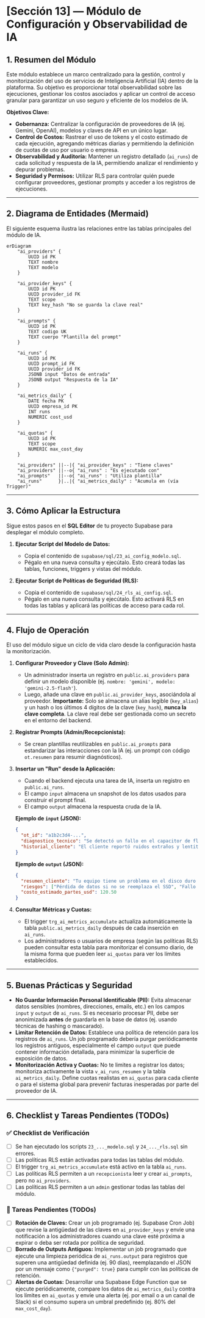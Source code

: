 # [Sección 13] — Módulo de Configuración y Observabilidad de IA

## 1. Resumen del Módulo

Este módulo establece un marco centralizado para la gestión, control y monitorización del uso de servicios de Inteligencia Artificial (IA) dentro de la plataforma. Su objetivo es proporcionar total observabilidad sobre las ejecuciones, gestionar los costos asociados y aplicar un control de acceso granular para garantizar un uso seguro y eficiente de los modelos de IA.

**Objetivos Clave:**
-   **Gobernanza:** Centralizar la configuración de proveedores de IA (ej. Gemini, OpenAI), modelos y claves de API en un único lugar.
-   **Control de Costos:** Rastrear el uso de tokens y el costo estimado de cada ejecución, agregando métricas diarias y permitiendo la definición de cuotas de uso por usuario o empresa.
-   **Observabilidad y Auditoría:** Mantener un registro detallado (`ai_runs`) de cada solicitud y respuesta de la IA, permitiendo analizar el rendimiento y depurar problemas.
-   **Seguridad y Permisos:** Utilizar RLS para controlar quién puede configurar proveedores, gestionar prompts y acceder a los registros de ejecuciones.

---

## 2. Diagrama de Entidades (Mermaid)

El siguiente esquema ilustra las relaciones entre las tablas principales del módulo de IA.

```mermaid
erDiagram
    "ai_providers" {
        UUID id PK
        TEXT nombre
        TEXT modelo
    }

    "ai_provider_keys" {
        UUID id PK
        UUID provider_id FK
        TEXT scope
        TEXT key_hash "No se guarda la clave real"
    }

    "ai_prompts" {
        UUID id PK
        TEXT codigo UK
        TEXT cuerpo "Plantilla del prompt"
    }

    "ai_runs" {
        UUID id PK
        UUID prompt_id FK
        UUID provider_id FK
        JSONB input "Datos de entrada"
        JSONB output "Respuesta de la IA"
    }

    "ai_metrics_daily" {
        DATE fecha PK
        UUID empresa_id PK
        INT runs
        NUMERIC cost_usd
    }

    "ai_quotas" {
        UUID id PK
        TEXT scope
        NUMERIC max_cost_day
    }

    "ai_providers" ||--|{ "ai_provider_keys" : "Tiene claves"
    "ai_providers" ||--o{ "ai_runs" : "Es ejecutado con"
    "ai_prompts"   ||--o{ "ai_runs" : "Utiliza plantilla"
    "ai_runs"      }|..|{ "ai_metrics_daily" : "Acumula en (vía Trigger)"
```

---

## 3. Cómo Aplicar la Estructura

Sigue estos pasos en el **SQL Editor** de tu proyecto Supabase para desplegar el módulo completo.

1.  **Ejecutar Script del Modelo de Datos:**
    -   Copia el contenido de `supabase/sql/23_ai_config_modelo.sql`.
    -   Pégalo en una nueva consulta y ejecútalo. Esto creará todas las tablas, funciones, triggers y vistas del módulo.

2.  **Ejecutar Script de Políticas de Seguridad (RLS):**
    -   Copia el contenido de `supabase/sql/24_rls_ai_config.sql`.
    -   Pégalo en una nueva consulta y ejecútalo. Esto activará RLS en todas las tablas y aplicará las políticas de acceso para cada rol.

---

## 4. Flujo de Operación

El uso del módulo sigue un ciclo de vida claro desde la configuración hasta la monitorización.

1.  **Configurar Proveedor y Clave (Solo Admin):**
    -   Un administrador inserta un registro en `public.ai_providers` para definir un modelo disponible (ej. `nombre: 'gemini', modelo: 'gemini-2.5-flash'`).
    -   Luego, añade una clave en `public.ai_provider_keys`, asociándola al proveedor. **Importante:** Solo se almacena un alias legible (`key_alias`) y un hash o los últimos 4 dígitos de la clave (`key_hash`), **nunca la clave completa**. La clave real debe ser gestionada como un secreto en el entorno del backend.

2.  **Registrar Prompts (Admin/Recepcionista):**
    -   Se crean plantillas reutilizables en `public.ai_prompts` para estandarizar las interacciones con la IA (ej. un prompt con código `ot.resumen` para resumir diagnósticos).

3.  **Insertar un "Run" desde la Aplicación:**
    -   Cuando el backend ejecuta una tarea de IA, inserta un registro en `public.ai_runs`.
    -   El campo `input` almacena un snapshot de los datos usados para construir el prompt final.
    -   El campo `output` almacena la respuesta cruda de la IA.

    **Ejemplo de `input` (JSON):**
    ```json
    {
      "ot_id": "a1b2c3d4-...",
      "diagnostico_tecnico": "Se detectó un fallo en el capacitor de flujo. La unidad de almacenamiento SSD presenta sectores defectuosos. Se recomienda el reemplazo del SSD y la recalibración del capacitor.",
      "historial_cliente": "El cliente reportó ruidos extraños y lentitud general."
    }
    ```

    **Ejemplo de `output` (JSON):**
    ```json
    {
      "resumen_cliente": "Tu equipo tiene un problema en el disco duro y un componente eléctrico. Recomendamos cambiar el disco para solucionar la lentitud y reparar el otro componente para evitar futuros fallos.",
      "riesgos": ["Pérdida de datos si no se reemplaza el SSD", "Fallo total del equipo si no se repara el capacitor"],
      "costo_estimado_partes_usd": 120.50
    }
    ```

4.  **Consultar Métricas y Cuotas:**
    -   El trigger `trg_ai_metrics_accumulate` actualiza automáticamente la tabla `public.ai_metrics_daily` después de cada inserción en `ai_runs`.
    -   Los administradores o usuarios de empresa (según las políticas RLS) pueden consultar esta tabla para monitorizar el consumo diario, de la misma forma que pueden leer `ai_quotas` para ver los límites establecidos.

---

## 5. Buenas Prácticas y Seguridad

-   **No Guardar Información Personal Identificable (PII):** Evita almacenar datos sensibles (nombres, direcciones, emails, etc.) en los campos `input` y `output` de `ai_runs`. Si es necesario procesar PII, debe ser anonimizada **antes** de guardarla en la base de datos (ej. usando técnicas de hashing o mascarado).
-   **Limitar Retención de Datos:** Establece una política de retención para los registros de `ai_runs`. Un job programado debería purgar periódicamente los registros antiguos, especialmente el campo `output` que puede contener información detallada, para minimizar la superficie de exposición de datos.
-   **Monitorización Activa y Cuotas:** No te limites a registrar los datos; monitoriza activamente la vista `v_ai_runs_resumen` y la tabla `ai_metrics_daily`. Define cuotas realistas en `ai_quotas` para cada cliente o para el sistema global para prevenir facturas inesperadas por parte del proveedor de IA.

---

## 6. Checklist y Tareas Pendientes (TODOs)

### ✅ Checklist de Verificación
-   [ ] Se han ejecutado los scripts `23_..._modelo.sql` y `24_..._rls.sql` sin errores.
-   [ ] Las políticas RLS están activadas para todas las tablas del módulo.
-   [ ] El trigger `trg_ai_metrics_accumulate` está activo en la tabla `ai_runs`.
-   [ ] Las políticas RLS permiten a un `recepcionista` leer y crear `ai_prompts`, pero no `ai_providers`.
-   [ ] Las políticas RLS permiten a un `admin` gestionar todas las tablas del módulo.

### 📝 Tareas Pendientes (TODOs)
-   [ ] **Rotación de Claves:** Crear un job programado (ej. Supabase Cron Job) que revise la antigüedad de las claves en `ai_provider_keys` y envíe una notificación a los administradores cuando una clave esté próxima a expirar o deba ser rotada por política de seguridad.
-   [ ] **Borrado de Outputs Antiguos:** Implementar un job programado que ejecute una limpieza periódica de `ai_runs.output` para registros que superen una antigüedad definida (ej. 90 días), reemplazando el JSON por un mensaje como `{"purged": true}` para cumplir con las políticas de retención.
-   [ ] **Alertas de Cuotas:** Desarrollar una Supabase Edge Function que se ejecute periódicamente, compare los datos de `ai_metrics_daily` contra los límites en `ai_quotas` y envíe una alerta (ej. por email o a un canal de Slack) si el consumo supera un umbral predefinido (ej. 80% del `max_cost_day`).
